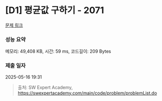 # [D1] 평균값 구하기 - 2071 

[문제 링크](https://swexpertacademy.com/main/code/problem/problemDetail.do?contestProbId=AV5QRnJqA5cDFAUq) 

### 성능 요약

메모리: 49,408 KB, 시간: 59 ms, 코드길이: 209 Bytes

### 제출 일자

2025-05-16 19:31



> 출처: SW Expert Academy, https://swexpertacademy.com/main/code/problem/problemList.do